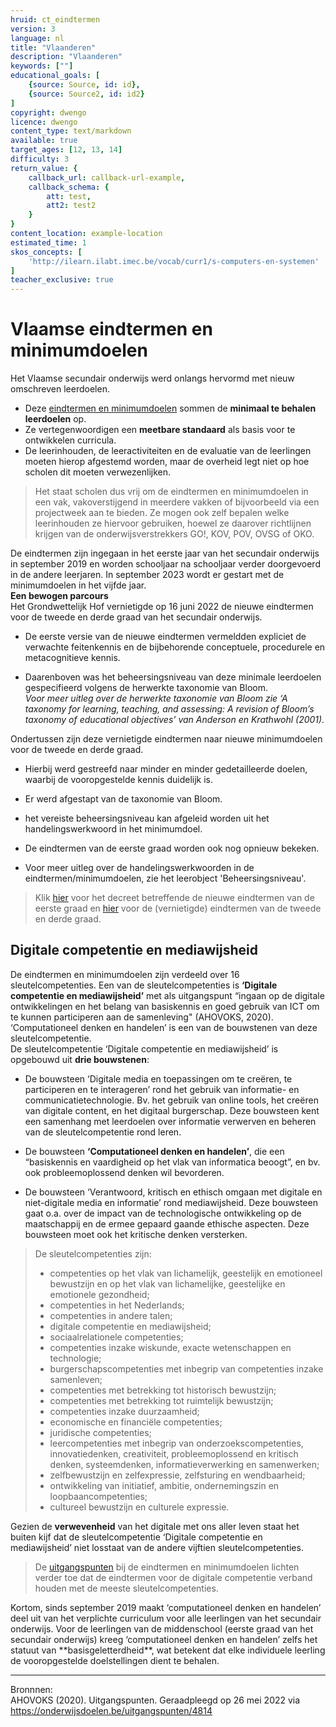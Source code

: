 ```yaml
---
hruid: ct_eindtermen
version: 3
language: nl
title: "Vlaanderen"
description: "Vlaanderen"
keywords: [""]
educational_goals: [
    {source: Source, id: id}, 
    {source: Source2, id: id2}
]
copyright: dwengo
licence: dwengo
content_type: text/markdown
available: true
target_ages: [12, 13, 14]
difficulty: 3
return_value: {
    callback_url: callback-url-example,
    callback_schema: {
        att: test,
        att2: test2
    }
}
content_location: example-location
estimated_time: 1
skos_concepts: [
    'http://ilearn.ilabt.imec.be/vocab/curr1/s-computers-en-systemen'
]
teacher_exclusive: true
---
```

# Vlaamse eindtermen en minimumdoelen

Het Vlaamse secundair onderwijs werd onlangs hervormd met nieuw omschreven leerdoelen. 
- Deze [eindtermen en minimumdoelen](https://onderwijsdoelen.be/) sommen de **minimaal te behalen leerdoelen** op.
- Ze vertegenwoordigen een **meetbare standaard** als basis voor te ontwikkelen curricula.
- De leerinhouden, de leeractiviteiten en de evaluatie van de leerlingen moeten hierop afgestemd worden, maar de overheid legt niet op hoe scholen dit moeten verwezenlijken.

> Het staat scholen dus vrij om de eindtermen en minimumdoelen in een vak, vakoverstijgend in meerdere vakken of bijvoorbeeld via een projectweek aan te bieden. Ze mogen ook zelf bepalen welke leerinhouden ze hiervoor gebruiken, hoewel ze daarover richtlijnen krijgen van de onderwijsverstrekkers GO!, KOV, POV, OVSG of OKO.

<div class="alert alert-box alert-primary">
De eindtermen zijn ingegaan in het eerste jaar van het secundair onderwijs in september 2019 en worden schooljaar na schooljaar verder doorgevoerd in de andere leerjaren. In september 2023 wordt er gestart met de minimumdoelen in het vijfde jaar.
</div>

<div class="alert alert-box alert-secondary">
<strong>Een bewogen parcours</strong><br>
Het Grondwettelijk Hof vernietigde op 16 juni 2022 de nieuwe eindtermen voor de tweede en derde graad van het secundair onderwijs. 
<ul><li>De eerste versie van de nieuwe eindtermen vermeldden expliciet de verwachte feitenkennis en de bijbehorende conceptuele, procedurele en metacognitieve kennis.</li></ul> 
<ul><li>Daarenboven was het beheersingsniveau van deze minimale leerdoelen gespecifieerd volgens de herwerkte taxonomie van Bloom.<br><em>Voor meer uitleg over de herwerkte taxonomie van Bloom zie ‘A taxonomy for learning, teaching, and assessing: A revision of Bloom’s taxonomy of educational objectives’ van Anderson en Krathwohl (2001).</em></li></ul>
Ondertussen zijn deze vernietigde eindtermen naar nieuwe minimumdoelen voor de tweede en derde graad. 
<ul><li>Hierbij werd gestreefd naar minder en minder gedetailleerde doelen, waarbij de vooropgestelde kennis duidelijk is.</li></ul>
<ul><li>Er werd afgestapt van de taxonomie van Bloom.</li></ul> 
<ul><li>het vereiste beheersingsniveau kan afgeleid worden uit het handelingswerkwoord in het minimumdoel.</li></ul> 
<ul><li>De eindtermen van de eerste graad worden ook nog opnieuw bekeken.</li></ul> 
<ul><li>Voor meer uitleg over de handelingswerkwoorden in de eindtermen/minimumdoelen, zie het leerobject 'Beheersingsniveau'.</li></ul> 
</div>

> Klik [hier](https://codex.vlaanderen.be/PrintDocument.ashx?id=1031619&datum=&geannoteerd=false&print=false) voor het decreet betreffende de nieuwe eindtermen van de eerste graad en [hier](https://codex.vlaanderen.be/PrintDocument.ashx?id=1035582&datum=&geannoteerd=false&print=false) voor de (vernietigde) eindtermen van de tweede en derde graad. 

## Digitale competentie en mediawijsheid

De eindtermen en minimumdoelen zijn verdeeld over 16 sleutelcompetenties. Een van de sleutelcompetenties is **‘Digitale competentie en mediawijsheid’** met als uitgangspunt “ingaan op de digitale ontwikkelingen en het belang van basiskennis en goed gebruik van ICT om te kunnen participeren aan de samenleving" (AHOVOKS, 2020). ‘Computationeel denken en handelen’ is een van de bouwstenen van deze sleutelcompetentie.<br>
De sleutelcompetentie ‘Digitale competentie en mediawijsheid’ is opgebouwd uit **drie bouwstenen**: 

* De bouwsteen ‘Digitale media en toepassingen om te creëren, te participeren en te interageren’ rond het gebruik van informatie- en communicatietechnologie. Bv. het gebruik van online tools, het creëren van digitale content, en het digitaal burgerschap. Deze bouwsteen kent een samenhang met leerdoelen over informatie verwerven en beheren van de sleutelcompetentie rond leren. 

* De bouwsteen **‘Computationeel denken en handelen’**, die een “basiskennis en vaardigheid op het vlak van informatica beoogt”, en bv. ook probleemoplossend denken wil bevorderen. 

* De bouwsteen ‘Verantwoord, kritisch en ethisch omgaan met digitale en niet-digitale media en informatie’ rond mediawijsheid. Deze bouwsteen gaat o.a. over de impact van de technologische ontwikkeling op de maatschappij en de ermee gepaard gaande ethische aspecten. Deze bouwsteen moet ook het kritische denken versterken. 

> De sleutelcompetenties zijn:
> - competenties op het vlak van lichamelijk, geestelijk en emotioneel bewustzijn en op het vlak van lichamelijke, geestelijke en emotionele gezondheid;
> - competenties in het Nederlands;
> - competenties in andere talen;
> - digitale competentie en mediawijsheid;
> - sociaalrelationele competenties;
> - competenties inzake wiskunde, exacte wetenschappen en technologie;
> - burgerschapscompetenties met inbegrip van competenties inzake samenleven;
> - competenties met betrekking tot historisch bewustzijn;
> - competenties met betrekking tot ruimtelijk bewustzijn;
> - competenties inzake duurzaamheid;
> - economische en financiële competenties;
> - juridische competenties;
> - leercompetenties met inbegrip van onderzoekscompetenties, innovatiedenken, creativiteit, probleemoplossend en kritisch denken, systeemdenken, informatieverwerking en samenwerken;
> - zelfbewustzijn en zelfexpressie, zelfsturing en wendbaarheid;
> - ontwikkeling van initiatief,  ambitie, ondernemingszin en loopbaancompetenties;
> - cultureel bewustzijn en culturele expressie. 

Gezien de **verwevenheid** van het digitale met ons aller leven staat het buiten kijf dat de sleutelcompetentie ‘Digitale competentie en mediawijsheid’ niet losstaat van de andere vijftien sleutelcompetenties. 

> De [uitgangspunten](onderwijsdoelen.be/uitgangspunten/4814) bij de eindtermen en minimumdoelen lichten verder toe dat de eindtermen voor de digitale competentie verband houden met de meeste sleutelcompetenties.

<div class="alert alert-box alert-primary">
Kortom, sinds september 2019 maakt ‘computationeel denken en handelen’ deel uit van het verplichte curriculum voor alle leerlingen van het secundair onderwijs. Voor de leerlingen van de middenschool (eerste graad van het secundair onderwijs) kreeg ‘computationeel denken en handelen’ zelfs het statuut van **basisgeletterdheid**, wat betekent dat elke individuele leerling de vooropgestelde doelstellingen dient te behalen. 
</div>

----------------
Bronnnen:<br>
AHOVOKS (2020). Uitgangspunten. Geraadpleegd op 26 mei 2022 via https://onderwijsdoelen.be/uitgangspunten/4814
